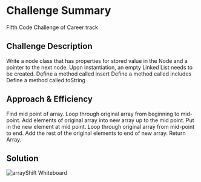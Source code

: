 # Challenge Summary
Fifth Code Challenge of Career track

## Challenge Description
Write a node class that has properties for stored value in the Node and a pointer to the next node.
Upon instantiation, an empty Linked List needs to be created.
Define a method called insert
Define a method called includes
Define a method called toString

## Approach & Efficiency
Find mid point of array.
Loop through original array from  beginning to mid-point.
Add elements of original array into new array up to the mid point.
Put in the new element at mid point.
Loop through original array from mid-point to end.
Add the rest of the original elements to end of new array.
Return Array.

## Solution
![arrayShift Whiteboard](IMG_5254.jpg)